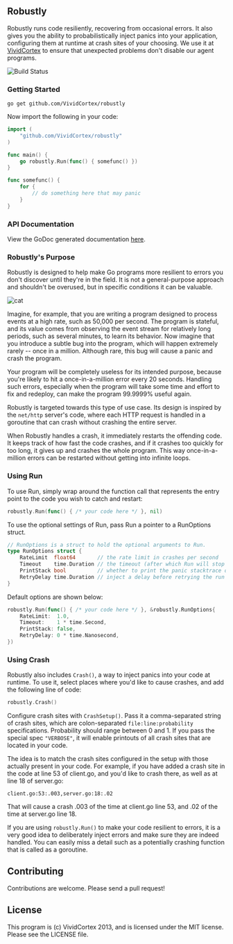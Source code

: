## Robustly

Robustly runs code resiliently, recovering from occasional errors.
It also gives you the ability to probabilistically inject panics into
your application, configuring them at runtime at crash sites of your
choosing. We use it at [VividCortex](https://vividcortex.com/blog/2013/07/30/writing-resilient-programs-with-go-and-robustly-run/)
to ensure that unexpected problems don't disable our agent programs.

![Build Status](https://circleci.com/gh/VividCortex/robustly.png?circle-token=75e143a154914d6ecf50376b0d93b5401739c52e)

### Getting Started

```
go get github.com/VividCortex/robustly
```

Now import the following in your code:

```go
import (
	"github.com/VividCortex/robustly"
)

func main() {
	go robustly.Run(func() { somefunc() })
}

func somefunc() {
	for {
		// do something here that may panic
	}
}
```

### API Documentation

View the GoDoc generated documentation [here](http://godoc.org/github.com/VividCortex/robustly).

### Robustly's Purpose

Robustly is designed to help make Go programs more resilient to errors
you don't discover until they're in the field. It is not a general-purpose
approach and shouldn't be overused, but in specific conditions it can be valuable.

![cat](http://eventingnation.com/eventingnation.com/images/2012/04/cat-helmet.jpg)

Imagine, for example, that you are writing a program designed to process events
at a high rate, such as 50,000 per second. The program is stateful, and its
value comes from observing the event stream for relatively long periods, such
as several minutes, to learn its behavior. Now imagine that you introduce a
subtle bug into the program, which will happen extremely rarely -- once in a
million. Although rare, this bug will cause a panic and crash the program.

Your program will be completely useless for its intended purpose, because
you're likely to hit a once-in-a-million error every 20 seconds.
Handling such errors, especially when the program will take some time and effort
to fix and redeploy, can make the program 99.9999% useful again.

Robustly is targeted towards this type of use case. Its design is inspired by
the `net/http` server's code, where each HTTP request is handled in a goroutine
that can crash without crashing the entire server.

When Robustly handles a crash, it immediately restarts the offending code. It keeps
track of how fast the code crashes, and if it crashes too quickly for too long, it
gives up and crashes the whole program. This way once-in-a-million errors can be
restarted without getting into infinite loops.

### Using Run

To use Run, simply wrap around the function call that represents
the entry point to the code you wish to catch and restart:

```go
robustly.Run(func() { /* your code here */ }, nil)
```

To use the optional settings of Run, pass Run a pointer to a RunOptions struct.

```go
// RunOptions is a struct to hold the optional arguments to Run.
type RunOptions struct {
	RateLimit  float64       // the rate limit in crashes per second
	Timeout    time.Duration // the timeout (after which Run will stop trying)
	PrintStack bool          // whether to print the panic stacktrace or not
	RetryDelay time.Duration // inject a delay before retrying the run
}
```

Default options are shown below:

```go
robustly.Run(func() { /* your code here */ }, &robustly.RunOptions{
	RateLimit:  1.0,
	Timeout:    1 * time.Second,
	PrintStack: false,
	RetryDelay: 0 * time.Nanosecond,
})
```

### Using Crash

Robustly also includes `Crash()`, a way to inject panics into your code at runtime.
To use it, select places where you'd like to cause crashes, and add the following
line of code:

```go
robustly.Crash()
```

Configure crash sites with `CrashSetup()`. Pass it a comma-separated string of crash
sites, which are colon-separated `file:line:probability` specifications. Probability
should range between 0 and 1. If you pass the special spec `"VERBOSE"`, it will enable
printouts of all crash sites that are located in your code.

The idea is to match the crash sites configured in the setup with those actually
present in your code. For example, if you have added a crash site in the code at
line 53 of client.go, and you'd like to crash there, as well as at line 18 of server.go:

    client.go:53:.003,server.go:18:.02

That will cause a crash .003 of the time at client.go line 53, and .02 of the time
at server.go line 18.

If you are using `robustly.Run()` to make your code resilient to errors, it is a very
good idea to deliberately inject errors and make sure they are indeed handled. You can
easily miss a detail such as a potentially crashing function that is called as a goroutine.

## Contributing

Contributions are welcome. Please send a pull request!

## License

This program is (c) VividCortex 2013, and is licensed under the MIT license. Please see the LICENSE file.
